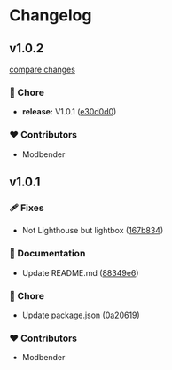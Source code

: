 # Changelog


## v1.0.2

[compare changes](https://github.com/modbender/nuxt-easy-lightbox/compare/v1.0.1...v1.0.2)

### 🏡 Chore

- **release:** V1.0.1 ([e30d0d0](https://github.com/modbender/nuxt-easy-lightbox/commit/e30d0d0))

### ❤️ Contributors

- Modbender

## v1.0.1


### 🩹 Fixes

- Not Lighthouse but lightbox ([167b834](https://github.com/modbender/nuxt-easy-lightbox/commit/167b834))

### 📖 Documentation

- Update README.md ([88349e6](https://github.com/modbender/nuxt-easy-lightbox/commit/88349e6))

### 🏡 Chore

- Update package.json ([0a20619](https://github.com/modbender/nuxt-easy-lightbox/commit/0a20619))

### ❤️ Contributors

- Modbender

